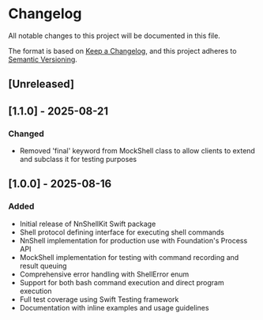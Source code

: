 # Changelog

All notable changes to this project will be documented in this file.

The format is based on [Keep a Changelog](https://keepachangelog.com/en/1.0.0/),
and this project adheres to [Semantic Versioning](https://semver.org/spec/v2.0.0.html).

## [Unreleased]

## [1.1.0] - 2025-08-21

### Changed
- Removed 'final' keyword from MockShell class to allow clients to extend and subclass it for testing purposes

## [1.0.0] - 2025-08-16

### Added
- Initial release of NnShellKit Swift package
- Shell protocol defining interface for executing shell commands
- NnShell implementation for production use with Foundation's Process API
- MockShell implementation for testing with command recording and result queuing
- Comprehensive error handling with ShellError enum
- Support for both bash command execution and direct program execution
- Full test coverage using Swift Testing framework
- Documentation with inline examples and usage guidelines
